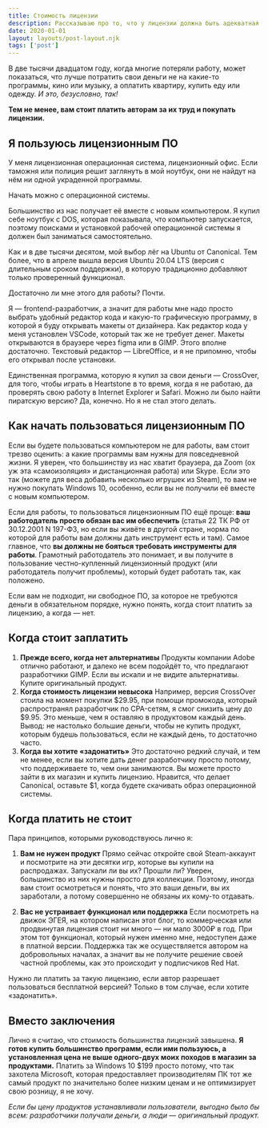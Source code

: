 ```yaml
---
title: Стоимость лицензии
description: Рассказываю про то, что у лицензии должна быть адекватная цена
date: 2020-01-01
layout: layouts/post-layout.njk
tags: ['post']
---
```

<!-- Excerpt Start -->
В две тысячи двадцатом году, когда многие потеряли работу, может показаться, что лучше потратить свои деньги не на какие-то программы, кино или музыку, а оплатить квартиру, купить еду или одежду. _И это, безусловно, так!_
<!-- Excerpt End -->

**Тем не менее, вам стоит платить авторам за их труд и покупать лицензии.**

## Я пользуюсь лицензионным ПО

У меня лицензионная операционная система, лицензионный офис. Если таможня или полиция решит заглянуть в мой ноутбук, они не найдут на нём ни одной украденной программы.

Начать можно с операционной системы.

Большинство из нас получает её вместе с новым компьютером. Я купил себе ноутбук с DOS, которая показывала, что компьютер запускается, поэтому поисками и установкой рабочей операционной системы я должен был заниматься самостоятельно.

Как и в две тысячи десятом, мой выбор лёг на Ubuntu от Canonical. Тем более, что в апреле вышла версия Ubuntu 20.04 LTS (версия с длительным сроком поддержки), в которую традиционно добавляют только проверенный функционал.

Достаточно ли мне этого для работы? Почти.

Я — frontend-разработчик, а значит для работы мне надо просто выбрать удобный редактор кода и какую-то графическую программу, в которой я буду открывать макеты от дизайнера. Как редактор кода у меня установлен VSCode, который так же не требует денег. Макеты открываются в браузере через figma или в GIMP. Этого вполне достаточно. Текстовый редактор — LibreOffice, и я не припомню, чтобы его открывал после установки.

Единственная программа, которую я купил за свои деньги — CrossOver, для того, чтобы играть в Heartstone в то время, когда я не работаю, да проверять свою работу в Internet Explorer и Safari. Можно ли было найти пиратскую версию? Да, конечно. Но я не стал этого делать.

## Как начать пользоваться лицензионным ПО

Если вы будете пользоваться компьютером не для работы, вам стоит трезво оценить: а какие программы вам нужны для повседневной жизни. Я уверен, что большинству из нас хватит браузера, да Zoom (ох уж эта «самоизоляция» и дистанционная работа) или Skype. Если это так (можете для веса добавить несколько игрушек из Steam), то вам не нужно покупать Windows 10, особенно, если вы не получили её вместе с новым компьютером.

Если для работы, то пользоваться лицензионным ПО ещё проще: **ваш работодатель просто обязан вас им обеспечить** (статья 22 ТК РФ от 30.12.2001 N 197-ФЗ, но если вы живёте в другой стране, норма по которой для работы вам должны дать инструмент есть и там). Самое главное, что **вы должны не бояться требовать инструменты для работы**. Грамотный работодатель это понимает, и вы получите в пользование честно-купленный лицензионный продукт (или работодатель получит проблемы), который будет работать так, как положено.

Если вам не подходит, ни свободное ПО, за которое не требуются деньги в обязательном порядке, нужно понять, когда стоит платить за лицензию, а когда — нет.

## Когда стоит заплатить

1. **Прежде всего, когда нет альтернативы** Продукты компании Adobe отлично работают, и далеко не всем подойдёт то, что предлагают разработчики GIMP. Если вы искали и не видите альтернативы. Купите оригинальный продукт.
2. **Когда стоимость лицензии невысока** Например, версия CrossOver стоила на момент покупки $29.95, при помощи промокода, который распространял разработчик по CPA-сетям, я смог снизить цену до $9.95. Это меньше, чем я оставляю в продуктовом каждый день. Вывод: не настолько большие деньги, чтобы не купить продукт, которым будешь пользоваться, если не каждый день, то достаточно часто.
3. **Когда вы хотите «задонатить»** Это достаточно редкий случай, и тем не менее, если вы хотите дать денег разработчику просто потому, что поддерживаете то, чем они занимаются. Вы можете просто зайти в их магазин и купить лицензию. Нравится, что делает Canonical, оставьте \$1, когда будете скачивать образ операционной системы.

## Когда платить не стоит

Пара принципов, которыми руководствуюсь лично я:

1. **Вам не нужен продукт** Прямо сейчас откройте свой Steam-аккаунт и посмотрите на эти десятки игр, которые вы купили на распродажах. Запускали ли вы их? Прошли ли? Уверен, большинство из них нужны просто для коллекции. Поэтому, иногда вам стоит осмотреться и понять, что это ваши деньги, вы их заработали, а потому совершенно не обязаны их кому-то отдавать.

2. **Вас не устраивает функционал или поддержка** Если посмотреть на движок ЭГЕЯ, на котором написан этот блог, то коммерческая или продвинутая лицензия стоит ни много — ни мало 3000₽ в год. При этом тот функционал, который нужен именно мне, недоступен даже в платной версии. Поддержка так же осуществляется автором на добровольных началах, а значит вы не получите решение своей частной проблемы, как это происходит у подписчиков Red Hat.

Нужно ли платить за такую лицензию, если автор разрешает пользоваться бесплатной версией? Только в том случае, если хотите «задонатить».

## Вместо заключения

Лично я считаю, что стоимость большинства лицензий завышена. **Я готов купить большинство программ, если ими пользуюсь, а установленная цена не выше одного-двух моих походов в магазин за продуктами.** Платить за Windows 10 $199 просто потому, что так захотела Microsoft, которая предоставляет производителям ПК тот же самый продукт по значительно более низким ценам и не оптимизирует свою розницу, я не хочу.

_Если бы цену продуктов устанавливали пользователи, выгодно было бы всем: разработчики получали деньги, а люди — оригинальный продукт._
